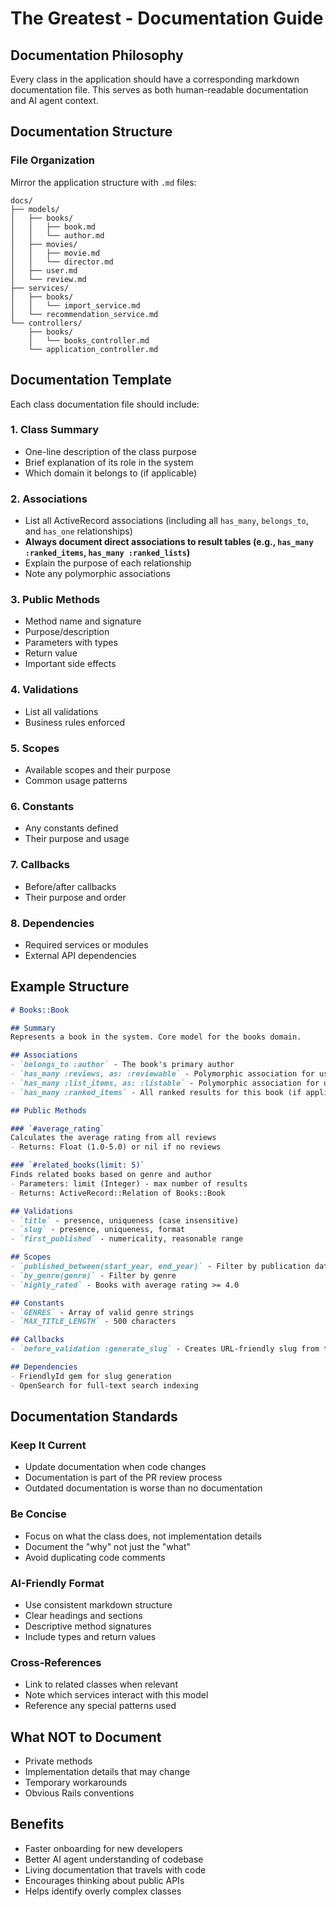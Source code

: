# The Greatest - Documentation Guide

## Documentation Philosophy
Every class in the application should have a corresponding markdown documentation file. This serves as both human-readable documentation and AI agent context.

## Documentation Structure

### File Organization
Mirror the application structure with `.md` files:
```
docs/
├── models/
│   ├── books/
│   │   ├── book.md
│   │   └── author.md
│   ├── movies/
│   │   ├── movie.md
│   │   └── director.md
│   ├── user.md
│   └── review.md
├── services/
│   ├── books/
│   │   └── import_service.md
│   └── recommendation_service.md
└── controllers/
    ├── books/
    │   └── books_controller.md
    └── application_controller.md
```

## Documentation Template

Each class documentation file should include:

### 1. Class Summary
- One-line description of the class purpose
- Brief explanation of its role in the system
- Which domain it belongs to (if applicable)

### 2. Associations
- List all ActiveRecord associations (including all `has_many`, `belongs_to`, and `has_one` relationships)
- **Always document direct associations to result tables (e.g., `has_many :ranked_items`, `has_many :ranked_lists`)**
- Explain the purpose of each relationship
- Note any polymorphic associations

### 3. Public Methods
- Method name and signature
- Purpose/description
- Parameters with types
- Return value
- Important side effects

### 4. Validations
- List all validations
- Business rules enforced

### 5. Scopes
- Available scopes and their purpose
- Common usage patterns

### 6. Constants
- Any constants defined
- Their purpose and usage

### 7. Callbacks
- Before/after callbacks
- Their purpose and order

### 8. Dependencies
- Required services or modules
- External API dependencies

## Example Structure

```markdown
# Books::Book

## Summary
Represents a book in the system. Core model for the books domain.

## Associations
- `belongs_to :author` - The book's primary author
- `has_many :reviews, as: :reviewable` - Polymorphic association for user reviews
- `has_many :list_items, as: :listable` - Polymorphic association for user lists
- `has_many :ranked_items` - All ranked results for this book (if applicable)

## Public Methods

### `#average_rating`
Calculates the average rating from all reviews
- Returns: Float (1.0-5.0) or nil if no reviews

### `#related_books(limit: 5)`
Finds related books based on genre and author
- Parameters: limit (Integer) - max number of results
- Returns: ActiveRecord::Relation of Books::Book

## Validations
- `title` - presence, uniqueness (case insensitive)
- `slug` - presence, uniqueness, format
- `first_published` - numericality, reasonable range

## Scopes
- `published_between(start_year, end_year)` - Filter by publication date
- `by_genre(genre)` - Filter by genre
- `highly_rated` - Books with average rating >= 4.0

## Constants
- `GENRES` - Array of valid genre strings
- `MAX_TITLE_LENGTH` - 500 characters

## Callbacks
- `before_validation :generate_slug` - Creates URL-friendly slug from title

## Dependencies
- FriendlyId gem for slug generation
- OpenSearch for full-text search indexing
```

## Documentation Standards

### Keep It Current
- Update documentation when code changes
- Documentation is part of the PR review process
- Outdated documentation is worse than no documentation

### Be Concise
- Focus on what the class does, not implementation details
- Document the "why" not just the "what"
- Avoid duplicating code comments

### AI-Friendly Format
- Use consistent markdown structure
- Clear headings and sections
- Descriptive method signatures
- Include types and return values

### Cross-References
- Link to related classes when relevant
- Note which services interact with this model
- Reference any special patterns used

## What NOT to Document
- Private methods
- Implementation details that may change
- Temporary workarounds
- Obvious Rails conventions

## Benefits
- Faster onboarding for new developers
- Better AI agent understanding of codebase
- Living documentation that travels with code
- Encourages thinking about public APIs
- Helps identify overly complex classes